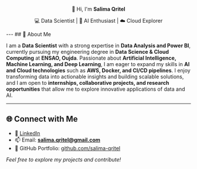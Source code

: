 <p align="center">
  👋 Hi, I'm <b>Salima Qritel</b>
</p>

<p align="center">
  💻 Data Scientist | 🤖 AI Enthusiast | ☁️ Cloud Explorer
</p>
---
## 🚀 About Me

I am a **Data Scientist** with a strong expertise in **Data Analysis and Power BI**, currently pursuing my engineering degree in **Data Science & Cloud Computing** at **ENSAO, Oujda**. Passionate about **Artificial Intelligence, Machine Learning, and Deep Learning**, I am eager to expand my skills in **AI and Cloud technologies** such as **AWS, Docker, and CI/CD pipelines**. I enjoy transforming data into actionable insights and building scalable solutions, and I am open to **internships, collaborative projects, and research opportunities** that allow me to explore innovative applications of data and AI.

---

## 🌐 Connect with Me

- 🔗 [LinkedIn](https://www.linkedin.com/salima-qritel)  
- 📫 Email: **salima.qritel@gmail.com**  
- 📂 GitHub Portfolio: [github.com/salima-qritel](https://github.com/)  





 *Feel free to explore my projects and contribute!* 
